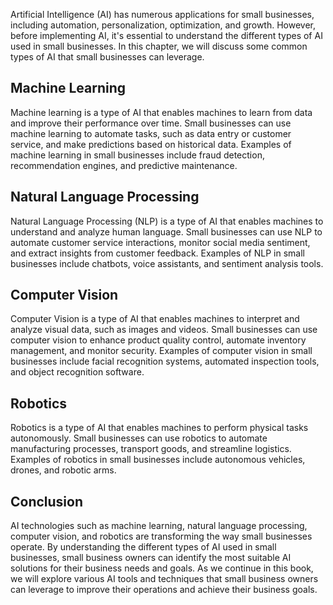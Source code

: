 

Artificial Intelligence (AI) has numerous applications for small businesses, including automation, personalization, optimization, and growth. However, before implementing AI, it's essential to understand the different types of AI used in small businesses. In this chapter, we will discuss some common types of AI that small businesses can leverage.

Machine Learning
----------------

Machine learning is a type of AI that enables machines to learn from data and improve their performance over time. Small businesses can use machine learning to automate tasks, such as data entry or customer service, and make predictions based on historical data. Examples of machine learning in small businesses include fraud detection, recommendation engines, and predictive maintenance.

Natural Language Processing
---------------------------

Natural Language Processing (NLP) is a type of AI that enables machines to understand and analyze human language. Small businesses can use NLP to automate customer service interactions, monitor social media sentiment, and extract insights from customer feedback. Examples of NLP in small businesses include chatbots, voice assistants, and sentiment analysis tools.

Computer Vision
---------------

Computer Vision is a type of AI that enables machines to interpret and analyze visual data, such as images and videos. Small businesses can use computer vision to enhance product quality control, automate inventory management, and monitor security. Examples of computer vision in small businesses include facial recognition systems, automated inspection tools, and object recognition software.

Robotics
--------

Robotics is a type of AI that enables machines to perform physical tasks autonomously. Small businesses can use robotics to automate manufacturing processes, transport goods, and streamline logistics. Examples of robotics in small businesses include autonomous vehicles, drones, and robotic arms.

Conclusion
----------

AI technologies such as machine learning, natural language processing, computer vision, and robotics are transforming the way small businesses operate. By understanding the different types of AI used in small businesses, small business owners can identify the most suitable AI solutions for their business needs and goals. As we continue in this book, we will explore various AI tools and techniques that small business owners can leverage to improve their operations and achieve their business goals.
